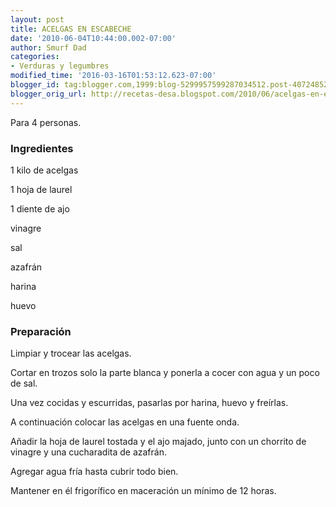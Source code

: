 ```yaml
---
layout: post
title: ACELGAS EN ESCABECHE
date: '2010-06-04T10:44:00.002-07:00'
author: Smurf Dad
categories:
- Verduras y legumbres
modified_time: '2016-03-16T01:53:12.623-07:00'
blogger_id: tag:blogger.com,1999:blog-5299957599287034512.post-407248526468065623
blogger_orig_url: http://recetas-desa.blogspot.com/2010/06/acelgas-en-escabeche.html
---
```


Para 4 personas.

<h3>Ingredientes</h3>
1 kilo de acelgas

1 hoja de laurel

1 diente de ajo

vinagre

sal

azafrán

harina

huevo



<h3>Preparación</h3>
Limpiar y trocear las acelgas.

Cortar en trozos solo la parte blanca y ponerla a cocer con agua y un poco de sal.

Una vez cocidas y escurridas, pasarlas por harina, huevo y freírlas.

A continuación colocar las acelgas en una fuente onda.

Añadir la hoja de laurel tostada y el ajo majado, junto con un chorrito de vinagre y una cucharadita de azafrán.

Agregar agua fría hasta cubrir todo bien.

Mantener en él frigorífico en maceración un mínimo de 12 horas.